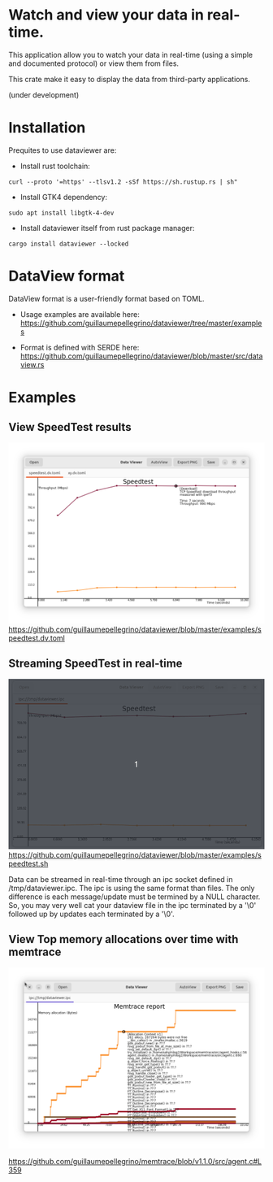 
# Watch and view your data in real-time.
This application allow you to watch your data in real-time (using a simple and documented protocol) or view them from files.

This crate make it easy to display the data from third-party applications.

(under development)

# Installation
Prequites to use dataviewer are:

- Install rust toolchain:
```
curl --proto '=https' --tlsv1.2 -sSf https://sh.rustup.rs | sh"
```
- Install GTK4 dependency:
```
sudo apt install libgtk-4-dev
```
- Install dataviewer itself from rust package manager:
```
cargo install dataviewer --locked
```

# DataView format
DataView format is a user-friendly format based on TOML.

- Usage examples are available here:
https://github.com/guillaumepellegrino/dataviewer/tree/master/examples

- Format is defined with SERDE here:
https://github.com/guillaumepellegrino/dataviewer/blob/master/src/dataview.rs

# Examples
## View SpeedTest results
![alt text](https://github.com/guillaumepellegrino/dataviewer/blob/master/images/DataViewerSpeedTest.png)
https://github.com/guillaumepellegrino/dataviewer/blob/master/examples/speedtest.dv.toml

## Streaming SpeedTest in real-time

![alt text](https://github.com/guillaumepellegrino/dataviewer/blob/master/images/WatchSpeedTest.gif)
https://github.com/guillaumepellegrino/dataviewer/blob/master/examples/speedtest.sh

Data can be streamed in real-time through an ipc socket defined in /tmp/dataviewer.ipc.
The ipc is using the same format than files. The only difference is each message/update must be termined by a NULL character.
So, you may very well cat your dataview file in the ipc terminated by a '\0' followed up by updates each terminated by a '\0'.

## View Top memory allocations over time with memtrace
![alt text](https://github.com/guillaumepellegrino/dataviewer/blob/master/images/DataViewerMemtrace.png)

https://github.com/guillaumepellegrino/memtrace/blob/v1.1.0/src/agent.c#L359
